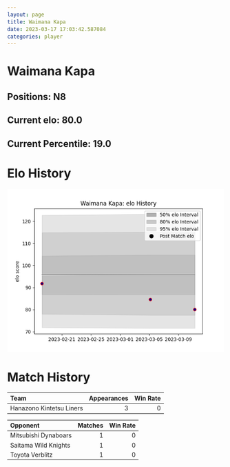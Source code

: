 ```yaml
---  
layout: page  
title: Waimana Kapa  
date: 2023-03-17 17:03:42.587084  
categories: player  
---
```

# Waimana Kapa

## Positions: N8

## Current elo: 80.0

## Current Percentile: 19.0

# Elo History


![elo history](history_WaimanaKapa.png)
# Match History


| Team                     |   Appearances |   Win Rate |
|:-------------------------|--------------:|-----------:|
| Hanazono Kintetsu Liners |             3 |          0 |

| Opponent             |   Matches |   Win Rate |
|:---------------------|----------:|-----------:|
| Mitsubishi Dynaboars |         1 |          0 |
| Saitama Wild Knights |         1 |          0 |
| Toyota Verblitz      |         1 |          0 |